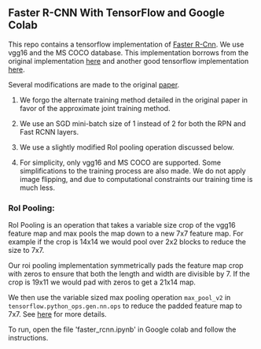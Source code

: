 ## Faster R-CNN With TensorFlow and Google Colab

This repo contains a tensorflow implementation of [Faster R-Cnn](https://arxiv.org/abs/1506.01497). We use vgg16 and the MS COCO database. This implementation borrows from the original implementation [here](https://github.com/rbgirshick/py-faster-rcnn) and another good tensorflow implementation [here](https://github.com/endernewton/tf-faster-rcnn).

Several modifications are made to the original [paper](https://arxiv.org/abs/1506.01497).

1) We forgo the alternate training method detailed in the original paper in favor of the approximate joint training method. 

2) We use an SGD mini-batch size of 1 instead of 2 for both the RPN and Fast RCNN layers.

3) We use a slightly modified RoI pooling operation discussed below. 

4) For simplicity, only vgg16 and MS COCO are supported. Some simplifications to the training process are also made. We do not apply image flipping, and due to computational constraints our training time is much less.

### RoI Pooling:

RoI Pooling is an operation that takes a variable size crop of the vgg16 feature map and max pools the map down to a new 7x7 feature map. For example if the crop is 14x14 we would pool over 2x2 blocks to reduce the size to 7x7.

Our roi pooling implementation symmetrically pads the feature map crop with zeros to ensure that both the length and width are divisible by 7. If the crop is 19x11 we would pad with zeros to get a 21x14 map. 

We then use the variable sized max pooling operation ```max_pool_v2``` in ```tensorflow.python_ops.gen.nn.ops``` to reduce the padded feature map to 7x7. See [here](https://github.com/tensorflow/tensorflow/pull/11875) for more details. 

To run, open the file 'faster_rcnn.ipynb' in Google colab and follow the instructions. 


